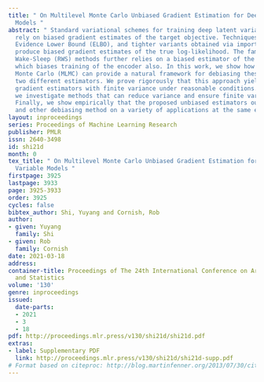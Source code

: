 ```yaml
---
title: " On Multilevel Monte Carlo Unbiased Gradient Estimation for Deep Latent Variable
  Models "
abstract: " Standard variational schemes for training deep latent variable models
  rely on biased gradient estimates of the target objective. Techniques based on the
  Evidence Lower Bound (ELBO), and tighter variants obtained via importance sampling,
  produce biased gradient estimates of the true log-likelihood. The family of Reweighted
  Wake-Sleep (RWS) methods further relies on a biased estimator of the inference objective,
  which biases training of the encoder also. In this work, we show how Multilevel
  Monte Carlo (MLMC) can provide a natural framework for debiasing these methods with
  two different estimators. We prove rigorously that this approach yields unbiased
  gradient estimators with finite variance under reasonable conditions. Furthermore,
  we investigate methods that can reduce variance and ensure finite variance in practice.
  Finally, we show empirically that the proposed unbiased estimators outperform IWAE
  and other debiasing method on a variety of applications at the same expected cost. "
layout: inproceedings
series: Proceedings of Machine Learning Research
publisher: PMLR
issn: 2640-3498
id: shi21d
month: 0
tex_title: " On Multilevel Monte Carlo Unbiased Gradient Estimation for Deep Latent
  Variable Models "
firstpage: 3925
lastpage: 3933
page: 3925-3933
order: 3925
cycles: false
bibtex_author: Shi, Yuyang and Cornish, Rob
author:
- given: Yuyang
  family: Shi
- given: Rob
  family: Cornish
date: 2021-03-18
address:
container-title: Proceedings of The 24th International Conference on Artificial Intelligence
  and Statistics
volume: '130'
genre: inproceedings
issued:
  date-parts:
  - 2021
  - 3
  - 18
pdf: http://proceedings.mlr.press/v130/shi21d/shi21d.pdf
extras:
- label: Supplementary PDF
  link: http://proceedings.mlr.press/v130/shi21d/shi21d-supp.pdf
# Format based on citeproc: http://blog.martinfenner.org/2013/07/30/citeproc-yaml-for-bibliographies/
---
```

